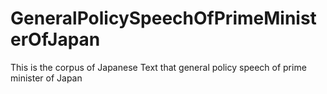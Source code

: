 GeneralPolicySpeechOfPrimeMinisterOfJapan
=========================================

This is the corpus of Japanese Text that general policy speech of prime minister of Japan
